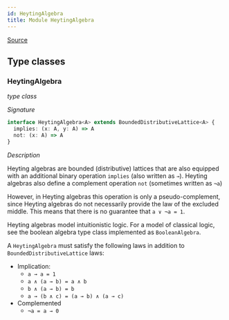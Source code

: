```yaml
---
id: HeytingAlgebra
title: Module HeytingAlgebra
---
```


[Source](https://github.com/gcanti/fp-ts/blob/master/src/HeytingAlgebra.ts)

## Type classes

### HeytingAlgebra

_type class_

_Signature_

```ts
interface HeytingAlgebra<A> extends BoundedDistributiveLattice<A> {
  implies: (x: A, y: A) => A
  not: (x: A) => A
}
```

_Description_

Heyting algebras are bounded (distributive) lattices that are also equipped with an additional binary operation
`implies` (also written as `→`). Heyting algebras also define a complement operation `not` (sometimes written as
`¬a`)

However, in Heyting algebras this operation is only a pseudo-complement, since Heyting algebras do not necessarily
provide the law of the excluded middle. This means that there is no guarantee that `a ∨ ¬a = 1`.

Heyting algebras model intuitionistic logic. For a model of classical logic, see the boolean algebra type class
implemented as `BooleanAlgebra`.

A `HeytingAlgebra` must satisfy the following laws in addition to `BoundedDistributiveLattice` laws:

* Implication:
  * `a → a = 1`
  * `a ∧ (a → b) = a ∧ b`
  * `b ∧ (a → b) = b`
  * `a → (b ∧ c) = (a → b) ∧ (a → c)`
* Complemented
  * `¬a = a → 0`
